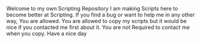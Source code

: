 Welcome to my own Scripting Repository
I am making Scripts here to become better at Scripting.
If you find a bug or want to help me in any other way, You are allowed.
You are allowed to copy my scripts but it would be nice if you contacted me first about it.
You are not Required to contact me when you copy.
Have a nice day
